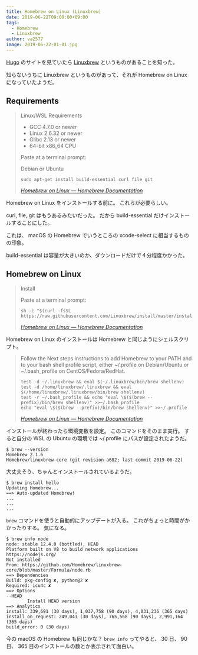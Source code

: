 ```yaml
---
title: Homebrew on Linux (Linuxbrew)
date: 2019-06-22T09:00:00+09:00
tags:
  - Homebrew
  - Linuxbrew
author: va2577
image: 2019-06-22-01-01.jpg
---
```


[Hugo](https://gohugo.io/) のサイトを見ていたら [Linuxbrew](https://linuxbrew.sh/) というものがあることを知った。

<!--more-->

知らないうちに Linuxbrew というものがあって、それが Homebrew on Linux になっていたようだ。

## Requirements

> Linux/WSL Requirements
>
> * GCC 4.7.0 or newer
> * Linux 2.6.32 or newer
> * Glibc 2.13 or newer
> * 64-bit x86_64 CPU
>
> Paste at a terminal prompt:
>
> Debian or Ubuntu
>
>     sudo apt-get install build-essential curl file git
>
> <cite>[Homebrew on Linux — Homebrew Documentation](https://docs.brew.sh/Homebrew-on-Linux#linuxwsl-requirements)</cite>

Homebrew on Linux をインストールする前に。
これらが必要らしい。

curl, file, git はもうあるみたいだった。
だから build-essential だけインストールすることにした。

これは、 macOS の Homebrew でいうところの xcode-select に相当するものの印象。

build-essential は容量が大きいのか、ダウンロードだけで４分程度かかった。

## Homebrew on Linux

> Install
>
> Paste at a terminal prompt:
>
>     sh -c "$(curl -fsSL https://raw.githubusercontent.com/Linuxbrew/install/master/install.sh)"
>
> <cite>[Homebrew on Linux — Homebrew Documentation](https://docs.brew.sh/Homebrew-on-Linux#install)</cite>

Homebrew on Linux のインストールは Homebrew と同じようにシェルスクリプト。

> Follow the Next steps instructions to add Homebrew to your PATH and to your bash shell profile script, either ~/.profile on Debian/Ubuntu or ~/.bash_profile on CentOS/Fedora/RedHat.
>
>     test -d ~/.linuxbrew && eval $(~/.linuxbrew/bin/brew shellenv)
>     test -d /home/linuxbrew/.linuxbrew && eval $(/home/linuxbrew/.linuxbrew/bin/brew shellenv)
>     test -r ~/.bash_profile && echo "eval \$($(brew --prefix)/bin/brew shellenv)" >>~/.bash_profile
>     echo "eval \$($(brew --prefix)/bin/brew shellenv)" >>~/.profile
>
> <cite>[Homebrew on Linux — Homebrew Documentation](https://docs.brew.sh/Homebrew-on-Linux#install)</cite>

インストールが終わったら環境変数を設定。
このコマンドをそのまま実行。
すると自分の WSL の Ubuntu の環境では ~/.profile にパスが設定されたようだ。

```console
$ brew --version
Homebrew 2.1.6
Homebrew/linuxbrew-core (git revision a682; last commit 2019-06-22)
```

大丈夫そう、ちゃんとインストールされているようだ。

```console
$ brew install hello
Updating Homebrew...
==> Auto-updated Homebrew!
...
...
...
```

`brew` コマンドを使うと自動的にアップデートが入る。
これがちょっと時間がかかったりする。
気になる。

```console
$ brew info node
node: stable 12.4.0 (bottled), HEAD
Platform built on V8 to build network applications
https://nodejs.org/
Not installed
From: https://github.com/Homebrew/linuxbrew-core/blob/master/Formula/node.rb
==> Dependencies
Build: pkg-config ✘, python@2 ✘
Required: icu4c ✘
==> Options
--HEAD
        Install HEAD version
==> Analytics
install: 339,691 (30 days), 1,037,758 (90 days), 4,031,236 (365 days)
install_on_request: 249,043 (30 days), 765,568 (90 days), 2,991,164 (365 days)
build_error: 0 (30 days)
```

今の macOS の Homebrew も同じかな？
`brew info` ってやると、 30 日、 90 日、 365 日のインストールの数とか表示されて面白い。
